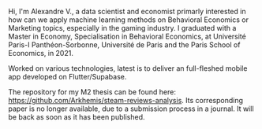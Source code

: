 Hi, I'm Alexandre V., a data scientist and economist primarly interested in how can we apply machine learning methods on Behavioral Economics or Marketing topics, especially in the gaming industry.
I graduated with a Master in Economy, Specialisation in Behavioral Economics, at Université Paris-I Panthéon-Sorbonne, Université de Paris and the Paris School of Economics, in 2021.

Worked on various technologies, latest is to deliver an full-fleshed mobile app developed on Flutter/Supabase.

The repository for my M2 thesis can be found here: https://github.com/Arkhemis/steam-reviews-analysis. Its corresponding paper is no longer available, due to a submission process in a journal. It will be back as soon as it has been published.
